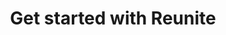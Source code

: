 ---
title: "Get started with Reunite"
description: "This is a get started guide I created for Redocly's new suite of products using the cloud-based editor, Reunite. I completed several user testing sessions with this guide, and used the feedback to make it better each time."
tags: ["Get started"]
link: "https://redocly.com/docs/realm/get-started/start-reunite-editor"
weight: 1
draft: false
---